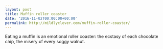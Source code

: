 ```yaml
---
layout: post
title: Muffin roller coaster
date: '2016-11-02T00:00:00+00:00'
permalink: http://mildlyclever.com/muffin-roller-coaster/
---
```

Eating a muffin is an emotional roller coaster: the ecstasy of each chocolate chip, the misery of every soggy walnut.
